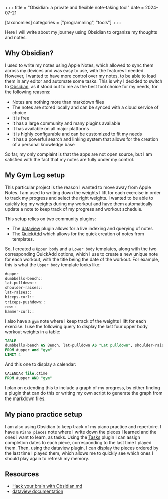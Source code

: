 +++
title = "Obsidian: a private and flexible note-taking tool"
date = 2024-07-21

[taxonomies]
categories = ["programming", "tools"]
+++

Here I will write about my journey using Obsidian to organize my thoughts and notes.

<!-- more -->

## Why Obsidian?

I used to write my notes using Apple Notes, which allowed to sync them across my devices and was easy to use, with the features I needed.
However, I wanted to have more control over my notes, to be able to load them in any editor and automate some tasks.
This is why I decided to switch to [Obsidian](https://obsidian.md), as it stood out to me as the best tool choice for my needs, for the following reasons:

* Notes are nothing more than markdown files
* The notes are stored locally and can be synced with a cloud service of choice
* It is free
* It has a large community and many plugins available
* It has available on all major platforms
* It is highly configurable and can be customized to fit my needs
* It has a powerful search and linking system that allows for the creation of a personal knowledge base

So far, my only complaint is that the apps are not open source, but I am satisfied with the fact that my notes are fully under my control.

## My Gym Log setup

This particular project is the reason I wanted to move away from Apple Notes. I am used to writing down the weights I lift for each exercise in order to track my progress and
select the right weights. I wanted to be able to quickly log my weights during my workout and have them automatically update a note to keep track of my progress
and workout schedule.

This setup relies on two community plugins:

* The [dataview](https://blacksmithgu.github.io/obsidian-dataview/) plugin allows for a live indexing and querying of notes
* The [QuickAdd](https://github.com/chhoumann/quickadd) which allows for the quick creation of notes from templates.

So, I created a `Upper body` and a `Lower body` templates, along with the two corresponding QuickAdd options, which I use to create a new unique note for each workout, with the title being
the date of the workout. For example, this is what the `Upper body` template looks like:

```markdown
#upper
dumbbells-bench::
lat-pulldown::
shoulder-raises::
lat-raises::
biceps-curl::
triceps-pushdown::
row::
hammer-curl::
```

I also have a `gym` note where I keep track of the weights I lift for each exercise. I use the following query to display the last four upper body workout weights in a table:

```sql
TABLE
dumbbells-bench AS Bench, lat-pulldown AS "Lat pulldown", shoulder-raises as "Shoulder raises", lat-raises AS "Lat raises", biceps-curl AS "Biceps curl", hammer-curl AS "Hammer curl", triceps-pushdown AS "Triceps pushdown", row as "Row"
FROM #upper and "gym"
LIMIT 4
```

And this one to display a calendar:

```sql
CALENDAR file.ctime
FROM #upper AND "gym"
```

I plan on extending this to include a graph of my progress, by either finding a plugin that can do this or writing my own script to generate the graph from the markdown files.

## My piano practice setup

I am also using Obsidian to keep track of my piano practice and repertoire. I have a `Piano pieces` note where I write down the pieces I learned and the ones i want to learn,
as tasks. Using the [Tasks](https://publish.obsidian.md/tasks/Introduction) plugin I can assign completion dates to each piece, corresponding to the last time I played them.
Then, using the dataview plugin, I can display the pieces ordered by the last time I played them, which allows me to quickly see which ones I should play again to refresh my memory.

## Resources

- [Hack your brain with Obsidian.md](https://www.youtube.com/watch?v=DbsAQSIKQXk)
- [dataview documentation](https://blacksmithgu.github.io/obsidian-dataview/)
